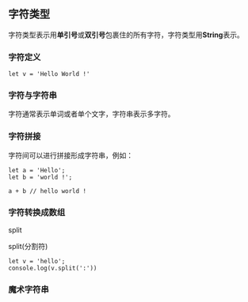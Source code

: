 ## 字符类型

字符类型表示用**单引号**或**双引号**包裹住的所有字符，字符类型用**String**表示。

### 字符定义

```
let v = 'Hello World !'
```

### 字符与字符串

字符通常表示单词或者单个文字，字符串表示多字符。

### 字符拼接

字符间可以进行拼接形成字符串，例如：

```
let a = 'Hello';
let b = 'world !';

a + b // hello world !
```

### 字符转换成数组

split

split(分割符)

```
let v = 'hello';
console.log(v.split(':'))
```


### 魔术字符串

